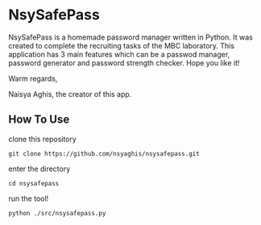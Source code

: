 # NsySafePass

NsySafePass is a homemade password manager written in Python. It was created to complete the recruiting tasks of the MBC laboratory. This application has 3 main features which can be a passwod manager, password generator and password strength checker. Hope you like it!

Warm regards,

Naisya Aghis, the creator of this app.

## How To Use

clone this repository
```
git clone https://github.com/nsyaghis/nsysafepass.git
```

enter the directory
```
cd nsysafepass
```

run the tool!
```
python ./src/nsysafepass.py
```